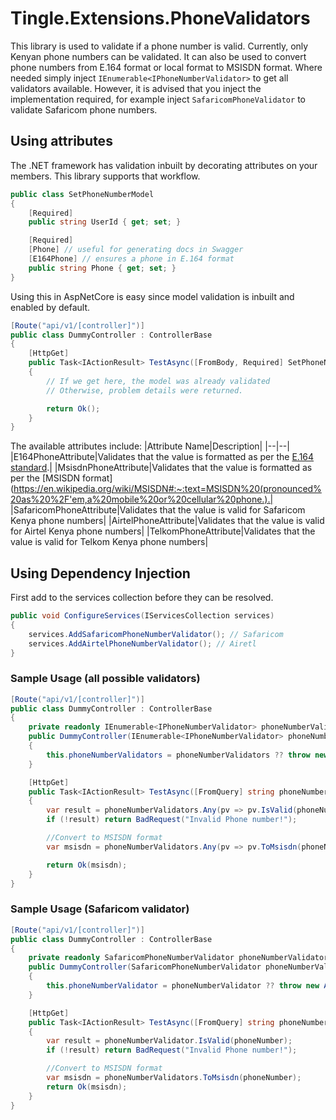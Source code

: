 # Tingle.Extensions.PhoneValidators

This library is used to validate if a phone number is valid. Currently, only Kenyan phone numbers can be validated. It can also be used to convert phone numbers from E.164 format or local format to MSISDN format.
Where needed simply inject `IEnumerable<IPhoneNumberValidator>` to get all validators available.
However, it is advised that you inject the implementation required, for example inject `SafaricomPhoneValidator` to validate Safaricom phone numbers.

## Using attributes

The .NET framework has validation inbuilt by decorating attributes on your members. This library supports that workflow.

```csharp
public class SetPhoneNumberModel
{
    [Required]
    public string UserId { get; set; }

    [Required]
    [Phone] // useful for generating docs in Swagger
    [E164Phone] // ensures a phone in E.164 format
    public string Phone { get; set; }
}
```

Using this in AspNetCore is easy since model validation is inbuilt and enabled by default.

```csharp
[Route("api/v1/[controller]")]
public class DummyController : ControllerBase
{
    [HttpGet]
    public Task<IActionResult> TestAsync([FromBody, Required] SetPhoneNumberModel model)
    {
        // If we get here, the model was already validated
        // Otherwise, problem details were returned.

        return Ok();
    }
}
```

The available attributes include:
|Attribute Name|Description|
|--|--|
|E164PhoneAttribute|Validates that the value is formatted as per the [E.164 standard](https://en.wikipedia.org/wiki/E.164).|
|MsisdnPhoneAttribute|Validates that the value is formatted as per the [MSISDN format](https://en.wikipedia.org/wiki/MSISDN#:~:text=MSISDN%20(pronounced%20as%20%2F'em,a%20mobile%20or%20cellular%20phone.).|
|SafaricomPhoneAttribute|Validates that the value is valid for Safaricom Kenya phone numbers|
|AirtelPhoneAttribute|Validates that the value is valid for Airtel Kenya phone numbers|
|TelkomPhoneAttribute|Validates that the value is valid for Telkom Kenya phone numbers|

## Using Dependency Injection

First add to the services collection before they can be resolved.

```csharp
public void ConfigureServices(IServicesCollection services)
{
    services.AddSafaricomPhoneNumberValidator(); // Safaricom
    services.AddAirtelPhoneNumberValidator(); // Airetl
}
```

### Sample Usage (all possible validators)

```csharp
[Route("api/v1/[controller]")]
public class DummyController : ControllerBase
{
    private readonly IEnumerable<IPhoneNumberValidator> phoneNumberValidators;
    public DummyController(IEnumerable<IPhoneNumberValidator> phoneNumberValidators)
    {
        this.phoneNumberValidators = phoneNumberValidators ?? throw new ArgumentNullException(nameof(phoneNumberValidators));
    }

    [HttpGet]
    public Task<IActionResult> TestAsync([FromQuery] string phoneNumber)
    {
        var result = phoneNumberValidators.Any(pv => pv.IsValid(phoneNumber));
        if (!result) return BadRequest("Invalid Phone number!");

        //Convert to MSISDN format
        var msisdn = phoneNumberValidators.Any(pv => pv.ToMsisdn(phoneNumber));

        return Ok(msisdn);
    }
}
```

### Sample Usage (Safaricom validator)

```csharp
[Route("api/v1/[controller]")]
public class DummyController : ControllerBase
{
    private readonly SafaricomPhoneNumberValidator phoneNumberValidator;
    public DummyController(SafaricomPhoneNumberValidator phoneNumberValidator)
    {
        this.phoneNumberValidator = phoneNumberValidator ?? throw new ArgumentNullException(nameof(phoneNumberValidator));
    }

    [HttpGet]
    public Task<IActionResult> TestAsync([FromQuery] string phoneNumber)
    {
        var result = phoneNumberValidator.IsValid(phoneNumber);
        if (!result) return BadRequest("Invalid Phone number!");

        //Convert to MSISDN format
        var msisdn = phoneNumberValidators.ToMsisdn(phoneNumber);
        return Ok(msisdn);
    }
}
```
